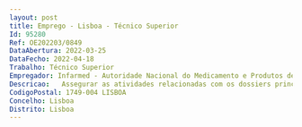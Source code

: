 ```yaml
--- 
layout: post
title: Emprego - Lisboa - Técnico Superior
Id: 95280
Ref: OE202203/0849
DataAbertura: 2022-03-25
DataFecho: 2022-04-18
Trabalho: Técnico Superior
Empregador: Infarmed - Autoridade Nacional do Medicamento e Produtos de Saúde, I.P.
Descricao:   Assegurar as atividades relacionadas com os dossiers principais de substância ativa    Rececionar e efetuar o registo na base de dados de dossiers principais de substância ativa, proceder ao seu envio para efeito de arquivo, assegurar o acesso à informação necessária nos procedimentos regulamentares assegurados pela Direção de Avaliação de Medicamentos  Preparar e enviar para arquivo a documentação dos processos da Direção de Avaliação de Medicamentos   Garantir a organização da documentação dos processos em formato eletrónico  Contribuir para a gestão e atualização do Sistema Integrado de Gestão da Qualidade   Gerir os processos que lhe forem atribuídos de acordo com o respetivo enquadramento legal, assegurando a interlocução entre os diferentes intervenientes no processo e a atualização da informação nas bases de dados relevantes para a monitorização do processo  Assegurar a revisão e atualização dos procedimentos do Sistema de Gestão da Qualidade para os dossiers principais de substância ativa  Contribuir para a melhoria contínua do Sistema de Gestão da Qualidade, através da identificação, implementação e monitorização de medidas corretivas preventivas e ações de melhoria e ou preventivas.
CodigoPostal: 1749-004 LISBOA
Concelho: Lisboa
Distrito: Lisboa
--- 
```

